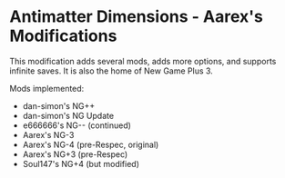 # Antimatter Dimensions - Aarex's Modifications

This modification adds several mods, adds more options, and supports infinite saves. It is also the home of New Game Plus 3.

Mods implemented:
- dan-simon's NG++
- dan-simon's NG Update
- e666666's NG-- (continued)
- Aarex's NG-3
- Aarex's NG-4 (pre-Respec, original)
- Aarex's NG+3 (pre-Respec)
- Soul147's NG+4 (but modified)
